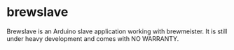 brewslave
=========

Brewslave is an Arduino slave application working with brewmeister. It is still under heavy development and comes with NO WARRANTY.
